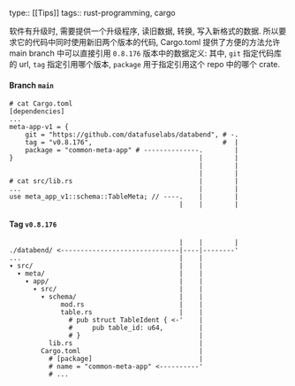 type:: [[Tips]]
tags:: rust-programming, cargo

软件有升级时, 需要提供一个升级程序, 读旧数据, 转换, 写入新格式的数据.
所以要求它的代码中同时使用新旧两个版本的代码,
Cargo.toml 提供了方便的方法允许 main branch 中可以直接引用 `0.8.176` 版本中的数据定义:
其中, `git` 指定代码库的 url,
`tag` 指定引用哪个版本,
`package` 用于指定引用这个 repo 中的哪个 crate.

#### Branch `main`

```text
# cat Cargo.toml
[dependencies]
...
meta-app-v1 = {
    git = "https://github.com/datafuselabs/databend", # -.
    tag = "v0.8.176",                                 #  |
    package = "common-meta-app" # --------------.        |
}                                               |        |
                                                |        |
                                                |        |
# cat src/lib.rs                                |        |
...                                             |        |
use meta_app_v1::schema::TableMeta; // ----.    |        |
                                           |    |        |
```

#### Tag `v0.8.176`

```text
                                           |    |        |
./databend/ <------------------------------|----|--------'
...                                        |    |
▾ src/                                     |    |
  ▾ meta/                                  |    |
    ▾ app/                                 |    |
      ▾ src/                               |    |
        ▾ schema/                          |    |
             mod.rs                        |    |
             table.rs                      |    |
               # pub struct TableIdent { <-'    |
               #     pub table_id: u64,         |
               # }                              |
          lib.rs                                |
        Cargo.toml                              |
          # [package]                           |
          # name = "common-meta-app" <----------'
          # ...
```


